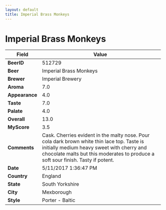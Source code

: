 ```yaml
---
layout: default
title: Imperial Brass Monkeys 
---
```


# Imperial Brass Monkeys 

| Field         | Value     |
|---------------|-----------|
| **BeerID** | 512729 |
| **Beer** | Imperial Brass Monkeys  |
| **Brewer** | Imperial Brewery |
| **Aroma** | 7.0 |
| **Appearance** | 4.0 |
| **Taste** | 7.0 |
| **Palate** | 4.0 |
| **Overall** | 13.0 |
| **MyScore** | 3.5 |
| **Comments** | Cask. Cherries evident in the malty nose. Pour cola dark brown white thin lace top. Taste is initially medium heavy sweet with cherry and chocolate malts but this moderates to produce a soft sour finish. Tasty if potent. |
| **Date** | 5/11/2017 1:36:47 PM |
| **Country** | England |
| **State** | South Yorkshire |
| **City** | Mexborough |
| **Style** | Porter - Baltic |
